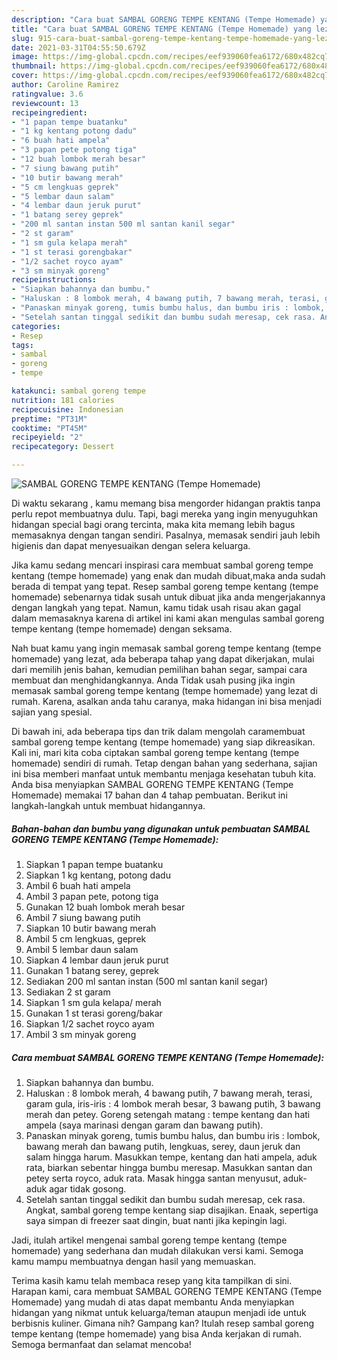 ```yaml
---
description: "Cara buat SAMBAL GORENG TEMPE KENTANG (Tempe Homemade) yang lezat Untuk Jualan"
title: "Cara buat SAMBAL GORENG TEMPE KENTANG (Tempe Homemade) yang lezat Untuk Jualan"
slug: 915-cara-buat-sambal-goreng-tempe-kentang-tempe-homemade-yang-lezat-untuk-jualan
date: 2021-03-31T04:55:50.679Z
image: https://img-global.cpcdn.com/recipes/eef939060fea6172/680x482cq70/sambal-goreng-tempe-kentang-tempe-homemade-foto-resep-utama.jpg
thumbnail: https://img-global.cpcdn.com/recipes/eef939060fea6172/680x482cq70/sambal-goreng-tempe-kentang-tempe-homemade-foto-resep-utama.jpg
cover: https://img-global.cpcdn.com/recipes/eef939060fea6172/680x482cq70/sambal-goreng-tempe-kentang-tempe-homemade-foto-resep-utama.jpg
author: Caroline Ramirez
ratingvalue: 3.6
reviewcount: 13
recipeingredient:
- "1 papan tempe buatanku"
- "1 kg kentang potong dadu"
- "6 buah hati ampela"
- "3 papan pete potong tiga"
- "12 buah lombok merah besar"
- "7 siung bawang putih"
- "10 butir bawang merah"
- "5 cm lengkuas geprek"
- "5 lembar daun salam"
- "4 lembar daun jeruk purut"
- "1 batang serey geprek"
- "200 ml santan instan 500 ml santan kanil segar"
- "2 st garam"
- "1 sm gula kelapa merah"
- "1 st terasi gorengbakar"
- "1/2 sachet royco ayam"
- "3 sm minyak goreng"
recipeinstructions:
- "Siapkan bahannya dan bumbu."
- "Haluskan : 8 lombok merah, 4 bawang putih, 7 bawang merah, terasi, garam gula, iris-iris : 4 lombok merah besar, 3 bawang putih, 3 bawang merah dan petey. Goreng setengah matang : tempe kentang dan hati ampela (saya marinasi dengan garam dan bawang putih)."
- "Panaskan minyak goreng, tumis bumbu halus, dan bumbu iris : lombok, bawang merah dan bawang putih, lengkuas, serey, daun jeruk dan salam hingga harum. Masukkan tempe, kentang dan hati ampela, aduk rata, biarkan sebentar hingga bumbu meresap. Masukkan santan dan petey serta royco, aduk rata. Masak hingga santan menyusut, aduk-aduk agar tidak gosong."
- "Setelah santan tinggal sedikit dan bumbu sudah meresap, cek rasa. Angkat, sambal goreng tempe kentang siap disajikan. Enaak, sepertiga saya simpan di freezer saat dingin, buat nanti jika kepingin lagi."
categories:
- Resep
tags:
- sambal
- goreng
- tempe

katakunci: sambal goreng tempe 
nutrition: 181 calories
recipecuisine: Indonesian
preptime: "PT31M"
cooktime: "PT45M"
recipeyield: "2"
recipecategory: Dessert

---
```



![SAMBAL GORENG TEMPE KENTANG (Tempe Homemade)](https://img-global.cpcdn.com/recipes/eef939060fea6172/680x482cq70/sambal-goreng-tempe-kentang-tempe-homemade-foto-resep-utama.jpg)

Di waktu  sekarang , kamu memang bisa mengorder hidangan praktis tanpa perlu repot membuatnya dulu. Tapi, bagi mereka yang ingin menyuguhkan hidangan special bagi orang tercinta, maka kita memang lebih bagus memasaknya dengan tangan sendiri. Pasalnya, memasak sendiri jauh lebih higienis dan dapat menyesuaikan dengan selera keluarga.

Jika kamu sedang mencari inspirasi cara membuat sambal goreng tempe kentang (tempe homemade) yang enak dan mudah dibuat,maka anda sudah berada di tempat yang tepat. Resep sambal goreng tempe kentang (tempe homemade)  sebenarnya tidak susah untuk dibuat jika anda mengerjakannya dengan langkah yang tepat. Namun, kamu tidak usah risau akan gagal dalam memasaknya 
karena di artikel ini kami akan mengulas sambal goreng tempe kentang (tempe homemade) dengan seksama.  



Nah buat kamu yang ingin memasak sambal goreng tempe kentang (tempe homemade) yang lezat, ada beberapa tahap yang dapat dikerjakan, mulai dari memilih jenis bahan, kemudian pemilihan bahan segar, sampai cara membuat dan menghidangkannya. Anda Tidak usah pusing jika ingin memasak sambal goreng tempe kentang (tempe homemade) yang lezat di rumah. Karena, asalkan anda  tahu caranya, maka hidangan ini bisa menjadi sajian yang spesial.

Di bawah ini, ada beberapa tips dan trik dalam mengolah caramembuat sambal goreng tempe kentang (tempe homemade) yang siap dikreasikan. Kali ini, mari kita coba ciptakan sambal goreng tempe kentang (tempe homemade) sendiri di rumah. Tetap dengan bahan yang sederhana, sajian ini bisa memberi manfaat untuk membantu menjaga kesehatan tubuh kita. Anda bisa menyiapkan SAMBAL GORENG TEMPE KENTANG (Tempe Homemade) memakai 17 bahan dan 4 tahap pembuatan. Berikut ini langkah-langkah untuk membuat hidangannya.

<!--inarticleads1-->

##### Bahan-bahan dan bumbu yang digunakan untuk pembuatan SAMBAL GORENG TEMPE KENTANG (Tempe Homemade):

1. Siapkan 1 papan tempe buatanku
1. Siapkan 1 kg kentang, potong dadu
1. Ambil 6 buah hati ampela
1. Ambil 3 papan pete, potong tiga
1. Gunakan 12 buah lombok merah besar
1. Ambil 7 siung bawang putih
1. Siapkan 10 butir bawang merah
1. Ambil 5 cm lengkuas, geprek
1. Ambil 5 lembar daun salam
1. Siapkan 4 lembar daun jeruk purut
1. Gunakan 1 batang serey, geprek
1. Sediakan 200 ml santan instan (500 ml santan kanil segar)
1. Sediakan 2 st garam
1. Siapkan 1 sm gula kelapa/ merah
1. Gunakan 1 st terasi goreng/bakar
1. Siapkan 1/2 sachet royco ayam
1. Ambil 3 sm minyak goreng




<!--inarticleads2-->

##### Cara membuat SAMBAL GORENG TEMPE KENTANG (Tempe Homemade):

1. Siapkan bahannya dan bumbu.
1. Haluskan : 8 lombok merah, 4 bawang putih, 7 bawang merah, terasi, garam gula, iris-iris : 4 lombok merah besar, 3 bawang putih, 3 bawang merah dan petey. Goreng setengah matang : tempe kentang dan hati ampela (saya marinasi dengan garam dan bawang putih).
1. Panaskan minyak goreng, tumis bumbu halus, dan bumbu iris : lombok, bawang merah dan bawang putih, lengkuas, serey, daun jeruk dan salam hingga harum. Masukkan tempe, kentang dan hati ampela, aduk rata, biarkan sebentar hingga bumbu meresap. Masukkan santan dan petey serta royco, aduk rata. Masak hingga santan menyusut, aduk-aduk agar tidak gosong.
1. Setelah santan tinggal sedikit dan bumbu sudah meresap, cek rasa. Angkat, sambal goreng tempe kentang siap disajikan. Enaak, sepertiga saya simpan di freezer saat dingin, buat nanti jika kepingin lagi.




Jadi, itulah artikel mengenai  sambal goreng tempe kentang (tempe homemade)  yang sederhana dan mudah dilakukan versi kami. Semoga kamu mampu membuatnya dengan hasil yang memuaskan. 

Terima kasih kamu telah membaca resep yang kita tampilkan di sini. Harapan kami, cara membuat  SAMBAL GORENG TEMPE KENTANG (Tempe Homemade) yang mudah di atas dapat membantu Anda menyiapkan hidangan yang nikmat untuk keluarga/teman ataupun menjadi ide untuk berbisnis kuliner. Gimana nih? Gampang kan? Itulah resep sambal goreng tempe kentang (tempe homemade) yang bisa Anda kerjakan di rumah. Semoga bermanfaat dan selamat mencoba!

